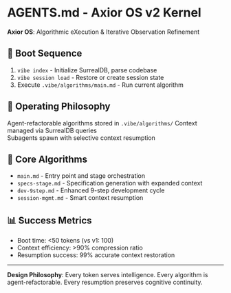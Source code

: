 # AGENTS.md - Axior OS v2 Kernel

**Axior OS**: Algorithmic eXecution & Iterative Observation Refinement

## 🧠 Boot Sequence

1. `vibe index` - Initialize SurrealDB, parse codebase
2. `vibe session load` - Restore or create session state
3. Execute `.vibe/algorithms/main.md` - Run current algorithm

## 🔄 Operating Philosophy

Agent-refactorable algorithms stored in `.vibe/algorithms/`
Context managed via SurrealDB queries\
Subagents spawn with selective context resumption

## 🎯 Core Algorithms

- `main.md` - Entry point and stage orchestration
- `specs-stage.md` - Specification generation with expanded context
- `dev-9step.md` - Enhanced 9-step development cycle
- `session-mgmt.md` - Smart context resumption

## 📊 Success Metrics

- Boot time: <50 tokens (vs v1: 100)
- Context efficiency: >90% compression ratio
- Resumption success: 99% accurate context restoration

---

**Design Philosophy**: Every token serves intelligence. Every algorithm is agent-refactorable. Every resumption preserves cognitive continuity.
